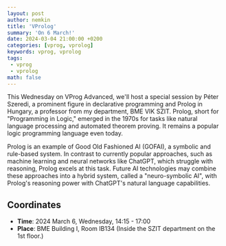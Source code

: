 ```yaml
---
layout: post
author: nemkin
title: 'VProlog'
summary: 'On 6 March!'
date: 2024-03-04 21:00:00 +0200
categories: [vprog, vprolog]
keywords: vprog, vprolog
tags:
 - vprog
 - vprolog
math: false
---
```


This Wednesday on VProg Advanced, we'll host a special session by Péter Szeredi, a prominent figure in
declarative programming and Prolog in Hungary, a professor from my department, BME VIK SZIT. Prolog,
short for "Programming in Logic," emerged in the 1970s for tasks like natural language processing and
automated theorem proving. It remains a popular logic programming language even today.

Prolog is an example of Good Old Fashioned AI (GOFAI), a symbolic and rule-based system. In contrast to
currently popular approaches, such as machine learning and neural networks like ChatGPT, which struggle
with reasoning, Prolog excels at this task. Future AI technologies may combine these approaches into a
hybrid system, called a "neuro-symbolic AI", with Prolog's reasoning power with ChatGPT's natural
language capabilities.

## Coordinates

- **Time**: 2024 March 6, Wednesday, 14:15 - 17:00
- **Place**: BME Building I, Room IB134 (Inside the SZIT department on the 1st floor.)
